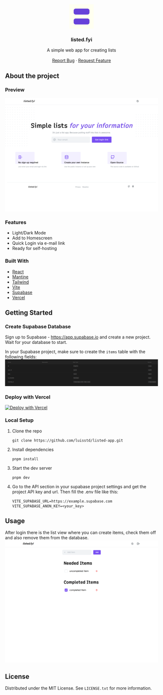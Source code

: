 <!-- PROJECT LOGO -->
<br />
<div align="center">
  <a href="https://github.com/luisstd/listed-app">
    <img src="public/apple-touch-icon.png" alt="Logo" width="80" height="80">
  </a>

<h3 align="center">listed.fyi</h3>

  <p align="center">
    A simple web app for creating lists
    <br />
    <br />
    <a href="https://github.com/luisstd/listed-app/issues">Report Bug</a>
    ·
    <a href="https://github.com/luisstd/listed-app/issues">Request Feature</a>
  </p>
</div>

<!-- ABOUT THE PROJECT -->

## About the project

### Preview

![listed.fyi login page](https://github.com/luisstd/listed-app/raw/main/public/login.png)

### Features

- Light/Dark Mode
- Add to Homescreen
- Quick Login via e-mail link
- Ready for self-hosting

### Built With

- [React](https://reactjs.org/)
- [Mantine](https://mantine.dev/)
- [Tailwind](https://tailwindcss.com/)
- [Vite](https://vite.dev/)
- [Supabase](https://supabase.com)
- [Vercel](https://vercel.com)

<!-- GETTING STARTED -->

## Getting Started

### Create Supabase Database

Sign up to Supabase - <https://app.supabase.io> and create a new project. Wait for your database to start.

In your Supabase project, make sure to create the `items` table with the following fields:
![DB Setup](https://github.com/luisstd/listed-app/raw/main/public/db.png)

### Deploy with Vercel

[![Deploy with Vercel](https://vercel.com/button)](https://vercel.com/new/clone?repository-url=https%3A%2F%2Fgithub.com%2Fluisstd%2Flisted-app&env=VITE_SUPABASE_URL,VITE_SUPABASE_ANON_KEY&envDescription=These%20variables%20are%20needed%20for%20connecting%20to%20your%20Supabase%20DB&envLink=https%3A%2F%2Fgithub.com%2Fluisstd%2Flisted-app%23setup&project-name=listed-app&repo-name=listed-app&demo-title=Listed%20Public%20Instance&demo-description=The%20public%20instance%20at%20listed.fyi&demo-url=https%3A%2F%2Flisted.fyi&demo-image=https%3A%2F%2Fraw.githubusercontent.com%2Fluisstd%2Flisted-app%2Fmain%2Fpublic%2Flogin.png)

### Local Setup

1. Clone the repo

   ```
   git clone https://github.com/luisstd/listed-app.git
   ```

2. Install dependencies

   ```
   pnpm install
   ```

3. Start the dev server

   ```
   pnpm dev
   ```

4. Go to the API section in your supabase project settings and get the project API key and url. Then fill the .env file like this:

   ```
   VITE_SUPABASE_URL=https://example.supabase.com
   VITE_SUPABASE_ANON_KEY=<your_key>
   ```

<!-- USAGE EXAMPLES -->

## Usage

After login there is the list view where you can create items, check them off and also remove them from the database.
![listed.fyi list view](https://github.com/luisstd/listed-app/raw/main/public/list.png)

<!-- LICENSE -->

## License

Distributed under the MIT License. See `LICENSE.txt` for more information.
